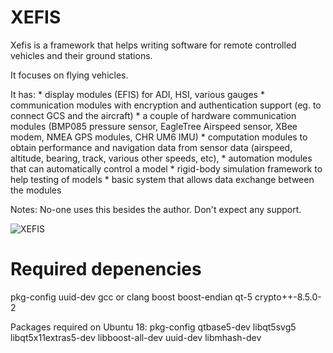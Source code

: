 XEFIS
=====

Xefis is a framework that helps writing software for remote controlled vehicles
and their ground stations.

It focuses on flying vehicles.

It has:
    * display modules (EFIS) for ADI, HSI, various gauges
    * communication modules with encryption and authentication support (eg. to connect GCS and the aircraft)
    * a couple of hardware communication modules (BMP085 pressure sensor, EagleTree Airspeed sensor, XBee modem,
      NMEA GPS modules, CHR UM6 IMU)
    * computation modules to obtain performance and navigation data from sensor data
      (airspeed, altitude, bearing, track, various other speeds, etc),
    * automation modules that can automatically control a model
    * rigid-body simulation framework to help testing of models
    * basic system that allows data exchange between the modules

Notes:
No-one uses this besides the author. Don't expect any support.

![XEFIS](http://mcv.mulabs.org/app/xefis/screenshot-006.png)

Required depenencies
====================

pkg-config
uuid-dev
gcc or clang
boost
boost-endian
qt-5
crypto++-8.5.0-2

Packages required on Ubuntu 18:
	pkg-config
    qtbase5-dev
	libqt5svg5
	libqt5x11extras5-dev
	libboost-all-dev
	uuid-dev
	libmhash-dev


